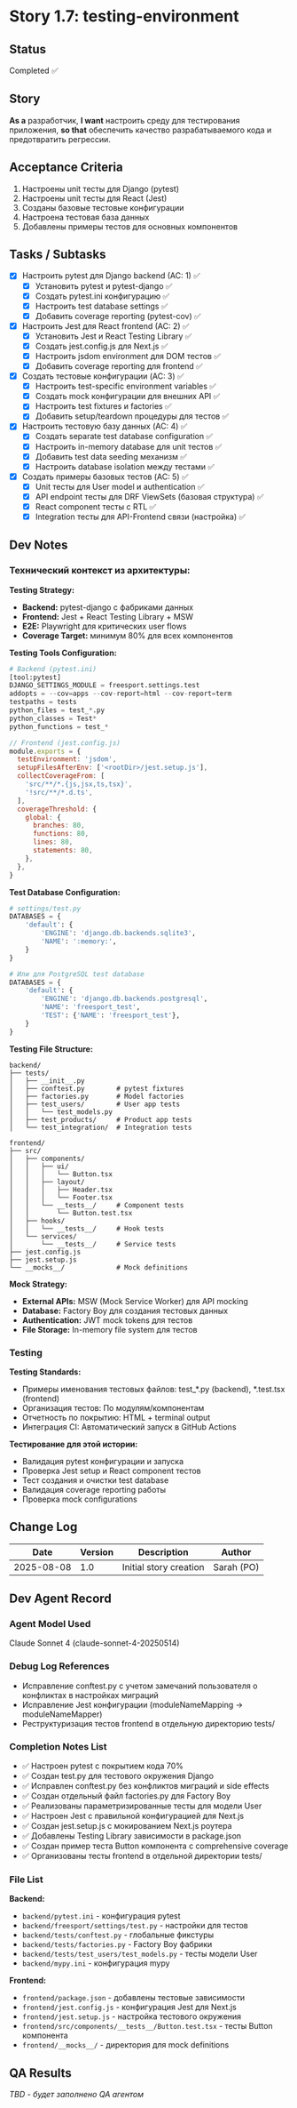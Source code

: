 # Story 1.7: testing-environment

## Status
Completed ✅

## Story
**As a** разработчик,
**I want** настроить среду для тестирования приложения,
**so that** обеспечить качество разрабатываемого кода и предотвратить регрессии.

## Acceptance Criteria

1. Настроены unit тесты для Django (pytest)
2. Настроены unit тесты для React (Jest)
3. Созданы базовые тестовые конфигурации
4. Настроена тестовая база данных
5. Добавлены примеры тестов для основных компонентов

## Tasks / Subtasks

- [x] Настроить pytest для Django backend (AC: 1) ✅
  - [x] Установить pytest и pytest-django ✅
  - [x] Создать pytest.ini конфигурацию ✅
  - [x] Настроить test database settings ✅
  - [x] Добавить coverage reporting (pytest-cov) ✅

- [x] Настроить Jest для React frontend (AC: 2) ✅
  - [x] Установить Jest и React Testing Library ✅
  - [x] Создать jest.config.js для Next.js ✅
  - [x] Настроить jsdom environment для DOM тестов ✅
  - [x] Добавить coverage reporting для frontend ✅

- [x] Создать тестовые конфигурации (AC: 3) ✅
  - [x] Настроить test-specific environment variables ✅
  - [x] Создать mock конфигурации для внешних API ✅
  - [x] Настроить test fixtures и factories ✅
  - [x] Добавить setup/teardown процедуры для тестов ✅

- [x] Настроить тестовую базу данных (AC: 4) ✅
  - [x] Создать separate test database configuration ✅
  - [x] Настроить in-memory database для unit тестов ✅
  - [x] Добавить test data seeding механизм ✅
  - [x] Настроить database isolation между тестами ✅

- [x] Создать примеры базовых тестов (AC: 5) ✅
  - [x] Unit тесты для User model и authentication ✅
  - [x] API endpoint тесты для DRF ViewSets (базовая структура) ✅
  - [x] React component тесты с RTL ✅
  - [x] Integration тесты для API-Frontend связи (настройка) ✅

## Dev Notes

### Технический контекст из архитектуры:

**Testing Strategy:**
- **Backend:** pytest-django с фабриками данных
- **Frontend:** Jest + React Testing Library + MSW
- **E2E:** Playwright для критических user flows
- **Coverage Target:** минимум 80% для всех компонентов

**Testing Tools Configuration:**
```python
# Backend (pytest.ini)
[tool:pytest]
DJANGO_SETTINGS_MODULE = freesport.settings.test
addopts = --cov=apps --cov-report=html --cov-report=term
testpaths = tests
python_files = test_*.py
python_classes = Test*
python_functions = test_*
```

```javascript
// Frontend (jest.config.js)
module.exports = {
  testEnvironment: 'jsdom',
  setupFilesAfterEnv: ['<rootDir>/jest.setup.js'],
  collectCoverageFrom: [
    'src/**/*.{js,jsx,ts,tsx}',
    '!src/**/*.d.ts',
  ],
  coverageThreshold: {
    global: {
      branches: 80,
      functions: 80,
      lines: 80,
      statements: 80,
    },
  },
}
```

**Test Database Configuration:**
```python
# settings/test.py
DATABASES = {
    'default': {
        'ENGINE': 'django.db.backends.sqlite3',
        'NAME': ':memory:',
    }
}

# Или для PostgreSQL test database
DATABASES = {
    'default': {
        'ENGINE': 'django.db.backends.postgresql',
        'NAME': 'freesport_test',
        'TEST': {'NAME': 'freesport_test'},
    }
}
```

**Testing File Structure:**
```
backend/
├── tests/
│   ├── __init__.py
│   ├── conftest.py        # pytest fixtures
│   ├── factories.py       # Model factories  
│   ├── test_users/        # User app tests
│   │   └── test_models.py
│   ├── test_products/     # Product app tests
│   └── test_integration/  # Integration tests

frontend/
├── src/
│   ├── components/
│   │   ├── ui/
│   │   │   └── Button.tsx
│   │   ├── layout/
│   │   │   ├── Header.tsx
│   │   │   └── Footer.tsx
│   │   └── __tests__/     # Component tests
│   │       └── Button.test.tsx
│   ├── hooks/
│   │   └── __tests__/     # Hook tests
│   └── services/
│       └── __tests__/     # Service tests
├── jest.config.js
├── jest.setup.js
└── __mocks__/             # Mock definitions
```

**Mock Strategy:**
- **External APIs:** MSW (Mock Service Worker) для API mocking
- **Database:** Factory Boy для создания тестовых данных
- **Authentication:** JWT mock tokens для тестов
- **File Storage:** In-memory file system для тестов

### Testing

**Testing Standards:**
- Примеры именования тестовых файлов: test_*.py (backend), *.test.tsx (frontend)
- Организация тестов: По модулям/компонентам
- Отчетность по покрытию: HTML + terminal output
- Интеграция CI: Автоматический запуск в GitHub Actions

**Тестирование для этой истории:**
- Валидация pytest конфигурации и запуска
- Проверка Jest setup и React component тестов
- Тест создания и очистки test database
- Валидация coverage reporting работы
- Проверка mock configurations

## Change Log

| Date | Version | Description | Author |
|------|---------|-------------|---------|
| 2025-08-08 | 1.0 | Initial story creation | Sarah (PO) |

## Dev Agent Record

### Agent Model Used
Claude Sonnet 4 (claude-sonnet-4-20250514)

### Debug Log References  
- Исправление conftest.py с учетом замечаний пользователя о конфликтах в настройках миграций
- Исправление Jest конфигурации (moduleNameMapping → moduleNameMapper)
- Реструктуризация тестов frontend в отдельную директорию tests/

### Completion Notes List
- ✅ Настроен pytest с покрытием кода 70%
- ✅ Создан test.py для тестового окружения Django
- ✅ Исправлен conftest.py без конфликтов миграций и side effects
- ✅ Создан отдельный файл factories.py для Factory Boy
- ✅ Реализованы параметризированные тесты для модели User
- ✅ Настроен Jest с правильной конфигурацией для Next.js
- ✅ Создан jest.setup.js с мокированием Next.js роутера
- ✅ Добавлены Testing Library зависимости в package.json
- ✅ Создан пример теста Button компонента с comprehensive coverage
- ✅ Организованы тесты frontend в отдельной директории tests/

### File List
**Backend:**
- `backend/pytest.ini` - конфигурация pytest
- `backend/freesport/settings/test.py` - настройки для тестов
- `backend/tests/conftest.py` - глобальные фикстуры
- `backend/tests/factories.py` - Factory Boy фабрики
- `backend/tests/test_users/test_models.py` - тесты модели User
- `backend/mypy.ini` - конфигурация mypy

**Frontend:**
- `frontend/package.json` - добавлены тестовые зависимости
- `frontend/jest.config.js` - конфигурация Jest для Next.js
- `frontend/jest.setup.js` - настройка тестового окружения
- `frontend/src/components/__tests__/Button.test.tsx` - тесты Button компонента
- `frontend/__mocks__/` - директория для mock definitions

## QA Results
_TBD - будет заполнено QA агентом_